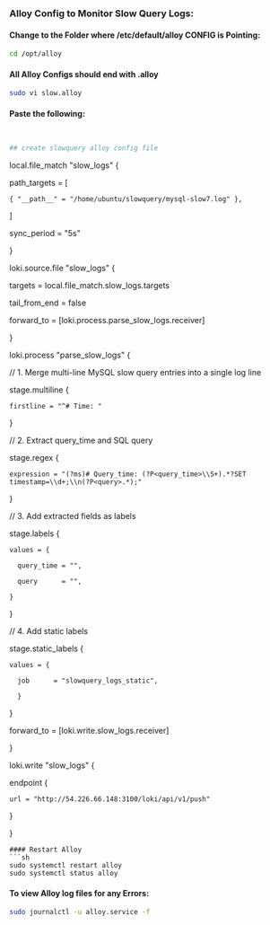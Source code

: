 ### Alloy Config to Monitor Slow Query Logs:
#### Change to the Folder where /etc/default/alloy CONFIG is Pointing:
```sh
cd /opt/alloy
```
#### All Alloy Configs should end with .alloy
```sh
sudo vi slow.alloy
```
#### Paste the following:
```sh


## create slowquery alloy config file

```
 
local.file_match "slow_logs" {

  path_targets = [

    { "__path__" = "/home/ubuntu/slowquery/mysql-slow7.log" },

  ]

  sync_period = "5s"

}
 
loki.source.file "slow_logs" {

  targets       = local.file_match.slow_logs.targets

  tail_from_end = false

  forward_to    = [loki.process.parse_slow_logs.receiver]

}
 
loki.process "parse_slow_logs" {

  // 1. Merge multi-line MySQL slow query entries into a single log line

  stage.multiline {

    firstline = "^# Time: "

  }
 
  // 2. Extract query_time and SQL query

  stage.regex {

    expression = "(?ms)# Query_time: (?P<query_time>\\S+).*?SET timestamp=\\d+;\\n(?P<query>.*);"

  }
 
  // 3. Add extracted fields as labels

  stage.labels {

    values = {

      query_time = "",

      query      = "",

    }
  }
 
  // 4. Add static labels

  stage.static_labels {

    values = {

      job      = "slowquery_logs_static",

      }

  }
 
  forward_to = [loki.write.slow_logs.receiver]

}
 
loki.write "slow_logs" {

  endpoint {

    url = "http://54.226.66.148:3100/loki/api/v1/push"

  }

}
 
```
#### Restart Alloy
```sh
sudo systemctl restart alloy
sudo systemctl status alloy
```
#### To view Alloy log files for any Errors:
```sh
sudo journalctl -u alloy.service -f
```
